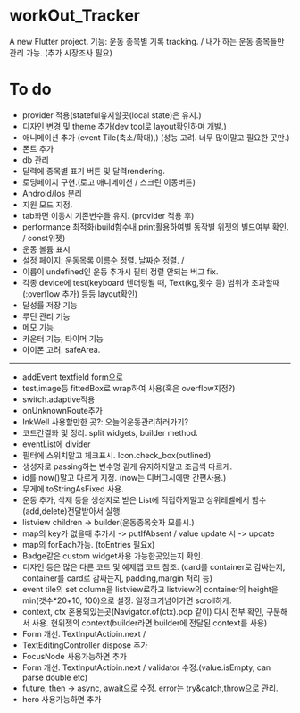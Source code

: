 # workOut_Tracker

A new Flutter project.
기능: 운동 종목별 기록 tracking. / 내가 하는 운동 종목들만 관리 가능. (추가 시장조사 필요)


# To do    
- provider 적용(stateful유지할곳(local state)은 유지.)     
- 디자인 변경 및 theme 추가(dev tool로 layout확인하며 개발.)    
- 애니메이션 추가  (event Tile(축소/확대),) (성능 고려. 너무 많이말고 필요한 곳만.)   
- 폰트 추가      
- db 관리   
- 달력에 종목별 표기 버튼 및 달력rendering.   
- 로딩페이지 구현.(로고 애니메이션 / 스크린 이동버튼)    
- Android/Ios 분리    
- 지원 모드 지정.    
- tab화면 이동시 기존변수들 유지. (provider 적용 후)
- performance 최적화(build함수내 print활용하여별 동작별 위젯의 빌드여부 확인. / const위젯)
- 운동 볼륨 표시
- 설정 페이지: 운동목록 이름순 정렬. 날짜순 정렬. / 
- 이름이 undefined인 운동 추가시 필터 정렬 안되는 버그 fix.
- 각종 device에 test(keyboard 렌더링될 때, Text(kg,횟수 등) 범위가 초과할때(:overflow 추가) 등등 layout확인)
- 달성률 저장 기능
- 루틴 관리 기능
- 메모 기능    
- 카운터 기능, 타이머 기능   
- 아이폰 고려. safeArea.    
---------------------------------
- addEvent textfield form으로
- test,image등 fittedBox로 wrap하여 사용(혹은 overflow지정?)
- switch.adaptive적용
- onUnknownRoute추가
- InkWell 사용할만한 곳?: 오늘의운동관리하러가기?
- 코드간결화 및 정리. split widgets, builder method. 
- eventList에 divider
- 필터에 스위치말고 체크표시. Icon.check_box(outlined)
- 생성자로 passing하는 변수명 같게 유지하지말고 조금씩 다르게.
- id를 now()말고 다르게 지정. (now는 디버그시에만 간편사용.)
- 무게에 toStringAsFixed 사용.
- 운동 추가, 삭제 등을 생성자로 받은 List에 직접하지말고 상위레벨에서 함수(add,delete)전달받아서 실행.   
- listview children -> builder(운동종목숫자 모를시.)    
- map의 key가 없을때 추가시 -> putIfAbsent / value update 시 -> update     
- map의 forEach가능. (toEntries 필요x)     
- Badge같은 custom widget사용 가능한곳있는지 확인.    
- 디자인 등은 많은 다른 코드 및 예제앱 코드 참조. (card를 container로 감싸는지, container를 card로 감싸는지, padding,margin 처리 등)    
- event tile의 set column을 listview로하고 listview의 container의 height을 min(갯수*20+10, 100)으로 설정. 일정크기넘어가면 scroll하게.    
- context, ctx 혼용되있는곳(Navigator.of(ctx).pop 같이) 다시 전부 확인, 구분해서 사용. 현위젯의 context(builder라면 builder에 전달된 context를 사용)
- Form 개선. TextInputActioin.next /     
- TextEditingController dispose 추가       
- FocusNode 사용가능하면 추가    
- Form 개선. TextInputActioin.next / validator 수정.(value.isEmpty, can parse double etc)     
- future, then -> async, await으로 수정. error는 try&catch,throw으로 관리.      
- hero 사용가능하면 추가    
